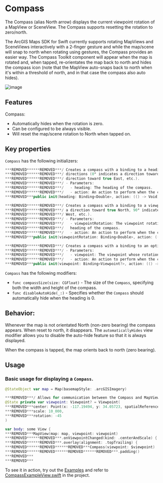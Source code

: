 # Compass

The Compass (alias North arrow) displays the current viewpoint rotation of a MapView or SceneView. The Compass supports resetting the rotation to zero/north.

The ArcGIS Maps SDK for Swift currently supports rotating MapViews and SceneViews interactively with a 2-finger gesture and while the map/scene will snap to north when rotating using gestures, the Compass provides an easier way. The Compass Toolkit component will appear when the map is rotated and, when tapped, re-orientates the map back to north and hides the compass icon (note that the MapView auto-snaps back to north when it's within a threshold of north, and in that case the compass also auto hides).

![image](https:***REMOVED***user-images.githubusercontent.com/3998072/202810369-a0b82778-77d4-404e-bebf-1a84841fbb1b.png)

## Features

Compass:

- Automatically hides when the rotation is zero.
- Can be configured to be always visible.
- Will reset the map/scene rotation to North when tapped on.

## Key properties

`Compass` has the following initializers:

```swift
***REMOVED******REMOVED***/ Creates a compass with a binding to a heading based on compass
***REMOVED******REMOVED***/ directions (0° indicates a direction toward true North, 90° indicates a
***REMOVED******REMOVED***/ direction toward true East, etc.).
***REMOVED******REMOVED***/ - Parameters:
***REMOVED******REMOVED***/   - heading: The heading of the compass.
***REMOVED******REMOVED***/   - action: An action to perform when the compass is tapped.
***REMOVED***public init(heading: Binding<Double>, action: (() -> Void)? = nil)
```

```swift
***REMOVED******REMOVED***/ Creates a compass with a binding to a viewpoint rotation (0° indicates
***REMOVED******REMOVED***/ a direction toward true North, 90° indicates a direction toward true
***REMOVED******REMOVED***/ West, etc.).
***REMOVED******REMOVED***/ - Parameters:
***REMOVED******REMOVED***/   - viewpointRotation: The viewpoint rotation whose value determines the
***REMOVED******REMOVED***/   heading of the compass.
***REMOVED******REMOVED***/   - action: An action to perform when the compass is tapped.
***REMOVED***public init(viewpointRotation: Binding<Double>, action: (() -> Void)? = nil)
```

```swift
***REMOVED******REMOVED***/ Creates a compass with a binding to an optional viewpoint.
***REMOVED******REMOVED***/ - Parameters:
***REMOVED******REMOVED***/   - viewpoint: The viewpoint whose rotation determines the heading of the compass.
***REMOVED******REMOVED***/   - action: An action to perform when the compass is tapped.
***REMOVED***public init(viewpoint: Binding<Viewpoint?>, action: (() -> Void)? = nil)
```

`Compass` has the following modifiers:

- `func compassSize(size: CGFloat)` - The size of the `Compass`, specifying both the width and height of the compass.
- `func disableAutoHide(_:)` - Specifies whether the ``Compass`` should automatically hide when the heading is 0.

## Behavior:

Whenever the map is not orientated North (non-zero bearing) the compass appears. When reset to north, it disappears. The `automaticallyHides` view modifier allows you to disable the auto-hide feature so that it is always displayed.

When the compass is tapped, the map orients back to north (zero bearing).

## Usage

### Basic usage for displaying a `Compass`.

```swift
@StateObject var map = Map(basemapStyle: .arcGISImagery)

***REMOVED***/ Allows for communication between the Compass and MapView or SceneView.
@State private var viewpoint: Viewpoint? = Viewpoint(
***REMOVED***center: Point(x: -117.19494, y: 34.05723, spatialReference: .wgs84),
***REMOVED***scale: 10_000,
***REMOVED***rotation: -45
)

var body: some View {
***REMOVED***MapView(map: map, viewpoint: viewpoint)
***REMOVED******REMOVED***.onViewpointChanged(kind: .centerAndScale) { viewpoint = $0 ***REMOVED***
***REMOVED******REMOVED***.overlay(alignment: .topTrailing) {
***REMOVED******REMOVED******REMOVED***Compass(viewpoint: $viewpoint)
***REMOVED******REMOVED******REMOVED******REMOVED***.padding()
***REMOVED***
***REMOVED***
```

To see it in action, try out the [Examples](../../Examples/Examples) and refer to [CompassExampleView.swift](../../Examples/Examples/CompassExampleView.swift) in the project.
